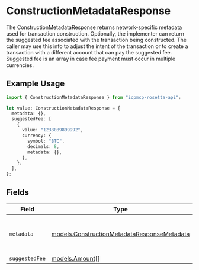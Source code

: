 # ConstructionMetadataResponse

The ConstructionMetadataResponse returns network-specific metadata used for transaction construction. Optionally, the implementer can return the suggested fee associated with the transaction being constructed. The caller may use this info to adjust the intent of the transaction or to create a transaction with a different account that can pay the suggested fee. Suggested fee is an array in case fee payment must occur in multiple currencies.

## Example Usage

```typescript
import { ConstructionMetadataResponse } from "icpmcp-rosetta-api";

let value: ConstructionMetadataResponse = {
  metadata: {},
  suggestedFee: [
    {
      value: "1238089899992",
      currency: {
        symbol: "BTC",
        decimals: 8,
        metadata: {},
      },
    },
  ],
};
```

## Fields

| Field                                                                                            | Type                                                                                             | Required                                                                                         | Description                                                                                      | Example                                                                                          |
| ------------------------------------------------------------------------------------------------ | ------------------------------------------------------------------------------------------------ | ------------------------------------------------------------------------------------------------ | ------------------------------------------------------------------------------------------------ | ------------------------------------------------------------------------------------------------ |
| `metadata`                                                                                       | [models.ConstructionMetadataResponseMetadata](../models/constructionmetadataresponsemetadata.md) | :heavy_check_mark:                                                                               | N/A                                                                                              | {<br/>"account_sequence": 23,<br/>"recent_block_hash": "0x52bc44d5378309ee2abf1539bf71de1b7d7be3b5"<br/>} |
| `suggestedFee`                                                                                   | [models.Amount](../models/amount.md)[]                                                           | :heavy_minus_sign:                                                                               | N/A                                                                                              |                                                                                                  |